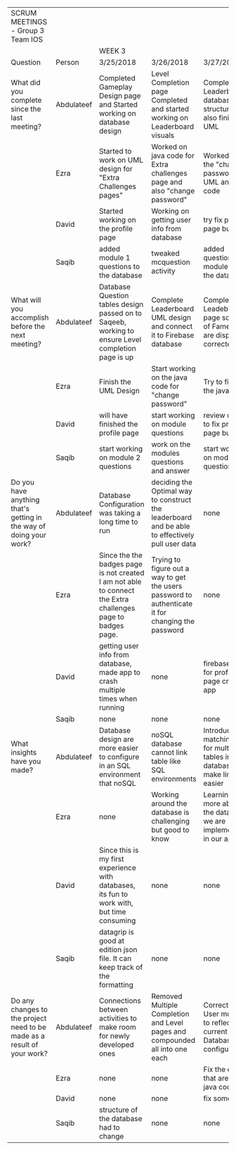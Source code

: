 |                                                                         |            |                                                                                                              |                                                                                                   |                                                                                        |                                                                                       |           | 
|-------------------------------------------------------------------------|------------|--------------------------------------------------------------------------------------------------------------|---------------------------------------------------------------------------------------------------|----------------------------------------------------------------------------------------|---------------------------------------------------------------------------------------|-----------| 
| SCRUM MEETINGS - Group 3 Team IOS                                       |            |                                                                                                              |                                                                                                   |                                                                                        |                                                                                       |           | 
|                                                                         |            | WEEK 3                                                                                                       |                                                                                                   |                                                                                        |                                                                                       |           | 
| Question                                                                | Person     | 3/25/2018                                                                                                    | 3/26/2018                                                                                         | 3/27/2018                                                                              | 3/28/2019                                                                             | 3/29/2019 | 
| What did you complete since the last meeting?                           | Abdulateef | Completed Gameplay Design page and Started working on database design                                        | Level Completion page Completed and started working on Leaderboard visuals                        | Completed Leaderboards database structure and also finished UML                        | Completed Database Configuration to display Questions according to level and modules  |           | 
|                                                                         | Ezra       | Started to work on UML design for "Extra Challenges pages"                                                   | Worked on java code for Extra challenges page and also "change password"                          | Worked on the "change password' UML and java code                                      |                                                                                       |           | 
|                                                                         | David      | Started working on the profile page                                                                          | Working on getting user info from database                                                        | try fix profile page bug                                                               |                                                                                       |           | 
|                                                                         | Saqib      | added module 1 questions to the database                                                                     | tweaked mcquestion activity                                                                       | added questions for module 3 to the database                                           |                                                                                       |           | 
| What will you accomplish before the next meeting?                       | Abdulateef | Database Question tables design passed on to Saqeeb, working to ensure Level completion page is up           | Complete Leaderboard UML design and connect it to Firebase database                               | Complete Leadeboard page so Hall of Fame Data are displayed corrected                  | Completed Lettercase config of App                                                    |           | 
|                                                                         | Ezra       | Finish the UML Design                                                                                        | Start working on the java code for "change password"                                              | Try to finish the java code                                                            |                                                                                       |           | 
|                                                                         | David      | will have finished the profile page                                                                          | start working on module questions                                                                 | review code to fix profile page bug                                                    |                                                                                       |           | 
|                                                                         | Saqib      | start working on module 2 questions                                                                          | work on the modules questions and answer                                                          | start working on module 4 questions                                                    |                                                                                       |           | 
| Do you have anything that's getting in the way of doing your work?      | Abdulateef | Database Configuration was taking a long time to run                                                         | deciding the Optimal way to construct the leaderboard and be able to effectively pull user data   | none                                                                                   | Nothing                                                                               |           | 
|                                                                         | Ezra       | Since the the badges page is not created I am not able to connect the Extra challenges page to badges page.  | Trying to figure out a way to get the users password to authenticate it for changing the password | none                                                                                   |                                                                                       |           | 
|                                                                         | David      | getting user info from database, made app to crash multiple times when running                               | none                                                                                              | firebase auth, for profile page crashing app                                           |                                                                                       |           | 
|                                                                         | Saqib      | none                                                                                                         | none                                                                                              | none                                                                                   |                                                                                       |           | 
| What insights have you made?                                            | Abdulateef | Database design are more easier to configure in an SQL environment that noSQL                                | noSQL database cannot link table like SQL environments                                            | Introducing a matching key for multiple tables in a database will make linking easier  |                                                                                       |           | 
|                                                                         | Ezra       | none                                                                                                         | Working around the database is challenging but good to know                                       | Learning more about the databse we are implementing in our app                         |                                                                                       |           | 
|                                                                         | David      | Since this is my first experience with databases, its fun to work with, but time consuming                   | none                                                                                              | none                                                                                   |                                                                                       |           | 
|                                                                         | Saqib      | datagrip is good at edition json file. It can keep track of the formatting                                   | none                                                                                              | none                                                                                   |                                                                                       |           | 
| Do any changes to the project need to be made as a result of your work? | Abdulateef | Connections between activities to make room for newly developed ones                                         | Removed Multiple Completion and Level pages and compounded all into one each                      | Corrected User models to reflect current Database configurations                       | Added conditions to Previously existing functions to support changes                  |           | 
|                                                                         | Ezra       | none                                                                                                         | none                                                                                              | Fix the errors that are in my java code                                                |                                                                                       |           | 
|                                                                         | David      | none                                                                                                         | none                                                                                              | fix some bugs                                                                          |                                                                                       |           | 
|                                                                         | Saqib      | structure of the database had to change                                                                      | none                                                                                              | none                                                                                   |                                                                                       |           | 
